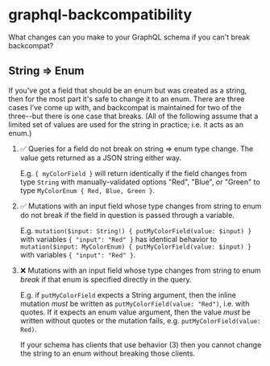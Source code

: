 # graphql-backcompatibility

What changes can you make to your GraphQL schema if you can't break backcompat?

## String => Enum

If you've got a field that should be an enum but was created as a string, then for the most part it's safe to change it to an enum. There are three cases I’ve come up with, and backcompat is maintained for two of the three--but there is one case that breaks. (All of the following assume that a limited set of values are used for the string in practice; i.e. it acts as an enum.)

 1. :white_check_mark: Queries for a field do not break on string => enum type change. The value gets returned as a JSON string either way.
 
    E.g. `{ myColorField }` will return identically if the field changes from type `String` with manually-validated options "Red", "Blue", or "Green" to type `MyColorEnum { Red, Blue, Green }`.

 2. :white_check_mark: Mutations with an input field whose type changes from string to enum do not break if the field in question is passed through a variable.

    E.g. `mutation($input: String!) { putMyColorField(value: $input) }` with variables `{ "input": "Red" }` has identical behavior to `mutation($input: MyColorEnum) { putMyColorField(value: $input) }` with variables `{ "input": "Red" }`.

 3. :x: Mutations with an input field whose type changes from string to enum _break_ if that enum is specified directly in the query.

    E.g. if `putMyColorField` expects a String argument, then the inline mutation _must_ be written as `putMyColorField(value: "Red")`, i.e. with quotes. If it expects an enum value argument, then the value _must_ be written without quotes or the mutation fails, e.g. `putMyColorField(value: Red)`.
    
    If your schema has clients that use behavior (3) then you cannot change the string to an enum without breaking those clients.
